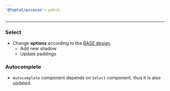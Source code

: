 ```yaml
---
'@toptal/picasso': patch
---
```


---

### Select

- Change **options** according to the [BASE design](https://share.goabstract.com/6869aded-577c-4c63-b959-40650701ff51?mode=design&sha=4f1f6493dfac89015cc6c71ea348807e931fe3bc).
  - Add new shadow
  - Update paddings

### Autocomplete

- `Autocomplete` component depends on `Select` component, thus it is also
  updated.
